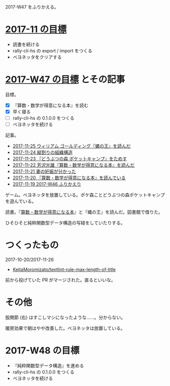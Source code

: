 2017-W47 をふりかえる。

# [2017-11 の目標][2017-10-31]

- 読書を続ける
- rally-cli-hs の export / import をつくる
- ベヨネッタをクリアする

# [2017-W47 の目標][2017-11-19] とその記事

目標。

- [x] 『算数・数学が得意になる本』を読む
- [x] 早く寝る
- [ ] rally-cli-hs の 0.1.0.0 をつくる
- [ ] ベヨネッタを続ける

記事。

- [2017-11-25 ウィリアム ゴールディング『蝿の王』を読んだ][2017-11-25]
- [2017-11-24 縦割りの組織構造][2017-11-24]
- [2017-11-23 『どうぶつの森 ポケットキャンプ』をためす][2017-11-23]
- [2017-11-22 芳沢光雄『算数・数学が得意になる本』を読んだ][2017-11-22]
- [2017-11-21 妻の妊娠が分かった][2017-11-21]
- [2017-11-20 『算数・数学が得意になる本』を読んでいる][2017-11-20]
- [2017-11-19 2017-W46 ふりかえり][2017-11-19]

ゲーム。ベヨネッタを放置している。ポケ森ことどうぶつの森ポケットキャンプを遊んでいる。

読書。『[算数・数学が得意になる本](https://www.amazon.co.jp/dp/4061498401)』と『蝿の王』を読んだ。図書館で借りた。

ひそひそと純粋関数型データ構造の写経をしていたりする。

# つくったもの

2017-10-20/2017-11-26

- [KeitaMoromizato/textlint-rule-max-length-of-title][]

前から投げていた PR がマージされた。直るといいな。

# その他

股関節 (右) はすこしマシになったような……。分からない。

暖房効果で朝はやや改善した。ベヨネッタは放置している。

# 2017-W48 の目標

- 『純粋関数型データ構造』を進める
- rally-cli-hs の 0.1.0.0 をつくる
- ベヨネッタを続ける

[2017-10-31]: https://blog.bouzuya.net/2017/10/31/
[2017-11-19]: https://blog.bouzuya.net/2017/11/19/
[2017-11-20]: https://blog.bouzuya.net/2017/11/20/
[2017-11-21]: https://blog.bouzuya.net/2017/11/21/
[2017-11-22]: https://blog.bouzuya.net/2017/11/22/
[2017-11-23]: https://blog.bouzuya.net/2017/11/23/
[2017-11-24]: https://blog.bouzuya.net/2017/11/24/
[2017-11-25]: https://blog.bouzuya.net/2017/11/25/
[KeitaMoromizato/textlint-rule-max-length-of-title]: https://github.com/KeitaMoromizato/textlint-rule-max-length-of-title
